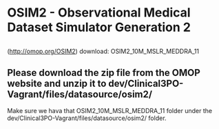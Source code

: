 # OSIM2 - Observational Medical Dataset Simulator Generation 2

## 
   (http://omop.org/OSIM2)
   download: OSIM2_10M_MSLR_MEDDRA_11

## Please download the zip file from the OMOP website and unzip it to dev/Clinical3PO-Vagrant/files/datasource/osim2/
   Make sure we hava that OSIM2_10M_MSLR_MEDDRA_11 folder under the dev/Clinical3PO-Vagrant/files/datasource/osim2/ folder.

